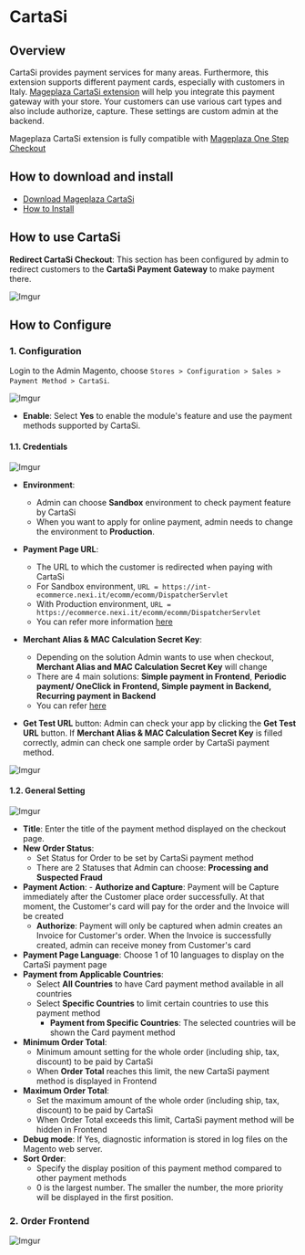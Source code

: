 # CartaSi

## Overview

CartaSi provides payment services for many areas. Furthermore, this extension supports different payment cards, especially with customers in Italy. [Mageplaza CartaSi extension](https://www.mageplaza.com/magento-2-cartasi/) will help you integrate this payment gateway with your store. Your customers can use various cart types and also include authorize, capture. These settings are custom admin at the backend.

Mageplaza CartaSi extension is fully compatible with [Mageplaza One Step Checkout](https://www.mageplaza.com/magento-2-one-step-checkout-extension/)

## How to download and install

- [Download Mageplaza CartaSi](https://www.mageplaza.com/magento-2-cartasi/)
- [How to Install](https://www.mageplaza.com/install-magento-2-extension/)


## How to use CartaSi

**Redirect CartaSi Checkout**: This section has been configured by admin to redirect customers to the **CartaSi Payment Gateway** to make payment there.

![Imgur](https://i.imgur.com/Kqh0vmr.png)

## How to Configure

### 1. Configuration

Login to the Admin Magento, choose `Stores > Configuration > Sales > Payment Method > CartaSi`.

![Imgur](https://i.imgur.com/6fBcCLp.png)

- **Enable**: Select **Yes** to enable the module's feature and use the payment methods supported by CartaSi.

#### 1.1. Credentials

![Imgur](https://i.imgur.com/n13nqmR.png)

- **Environment**:
  - Admin can choose **Sandbox** environment to check payment feature by CartaSi
  - When you want to apply for online payment, admin needs to change the environment to **Production**.
- **Payment Page URL**:
  - The URL to which the customer is redirected when paying with CartaSi
  - For Sandbox environment, `URL = https://int-ecommerce.nexi.it/ecomm/ecomm/DispatcherServlet`
  - With Production environment, `URL = https://ecommerce.nexi.it/ecomm/ecomm/DispatcherServlet`
  - You can refer more information [here](https://ecommerce.nexi.it/specifiche-tecniche/codicebase/introduzione.html)
- **Merchant Alias & MAC Calculation Secret Key**:
  - Depending on the solution Admin wants to use when checkout, **Merchant Alias and MAC Calculation Secret Key** will change
  - There are 4 main solutions: **Simple payment in Frontend**, **Periodic payment/ OneClick in Frontend, Simple payment in Backend, Recurring payment in Backend**
  - You can refer [here](https://ecommerce.nexi.it/area-test)

- **Get Test URL** button: Admin can check your app by clicking the **Get Test URL** button. If **Merchant Alias & MAC Calculation Secret Key** is filled correctly, admin can check one sample order by CartaSi payment method.

![Imgur](https://i.imgur.com/IxFfObI.png)

#### 1.2. General Setting

![Imgur](https://i.imgur.com/LTKmfba.png)

- **Title**: Enter the title of the payment method displayed on the checkout page.
- **New Order Status**:
  - Set Status for Order to be set by CartaSi payment method
  - There are 2 Statuses that Admin can choose: **Processing and Suspected Fraud**
- **Payment Action**:
  - **Authorize and Capture**: Payment will be Capture immediately after the Customer place order successfully. At that moment, the Customer's card will pay for the order and the Invoice will be created
  - **Authorize**: Payment will only be captured when admin creates an Invoice for Customer's order. When the Invoice is successfully created, admin can receive money from Customer's card
- **Payment Page Language**: Choose 1 of 10 languages to display on the CartaSi payment page
- **Payment from Applicable Countries**:
  - Select **All Countries** to have Card payment method available in all countries
  - Select **Specific Countries** to limit certain countries to use this payment method
    - **Payment from Specific Countries**: The selected countries will be shown the Card payment method
- **Minimum Order Total**:
  - Minimum amount setting for the whole order (including ship, tax, discount) to be paid by CartaSi
  - When **Order Total** reaches this limit, the new CartaSi payment method is displayed in Frontend
- **Maximum Order Total**:
  - Set the maximum amount of the whole order (including ship, tax, discount) to be paid by CartaSi
  - When Order Total exceeds this limit, CartaSi payment method will be hidden in Frontend
- **Debug mode**: If Yes, diagnostic information is stored in log files on the Magento web server.
- **Sort Order**:
  - Specify the display position of this payment method compared to other payment methods
  - 0 is the largest number. The smaller the number, the more priority will be displayed in the first position.

### 2. Order Frontend

![Imgur](https://i.imgur.com/fQ4zMMy.png)
